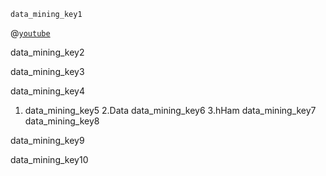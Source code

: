 ```ngMeta
data_mining_key1
```

@[`youtube`](dvRZ1VYXMJ0)

data_mining_key2


data_mining_key3


data_mining_key4
1. data_mining_key5
2.Data data_mining_key6
3.hHam data_mining_key7
data_mining_key8


data_mining_key9


data_mining_key10
